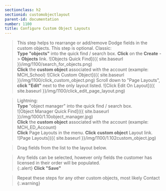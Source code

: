 ```yaml
---
sectionclass: h2
sectionid: customobjectlayout
parent-id: documentation
number: 1100
title: Configure Custom Object Layouts
---
```


>This step  helps to rearrange or add/remove Dodge fields in the custom objects.
This step is optional.
Classic:  
**Type "objects"** into the quick find / search box. **Click** on the **Create** -> **Objects** link.
![Objects Quick Find]({{ site.baseurl }}/img/1100/search_for_objects.png)  
**Click** the **custom object** associated with the account (example: MCH_School)
![Click Custom Object]({{ site.baseurl }}/img/1100/click_custom_object.png)
Scroll down to "Page Layouts", **click "Edit"** next to the only layout listed.
![Click Edit On Layout]({{ site.baseurl }}/img/1100/click_edit_page_layout.png)  

>Lightning:  
**Type** "object manager" into the quick find / search box.  
![Object Manager Quick Find]({{ site.baseurl }}/img/1000/1.10object_manager.jpg)  
**Click** the **custom object** associated with the account (example: MCH_ED_Account)  
**Click** Page Layouts in the menu.  **Click** **custom object** Layout link.   
![Page Layouts]({{ site.baseurl }}/img/1100/1.102custom_object.jpg)  

>Drag fields from the list to the layout below.  


>Any fields can be selected, however only fields the customer has licensed in their order will be populated.  
{:.alert}
>**Click "Save"**  

>Repeat these steps for any other custom objects, most likely Contact
{:.warning}
